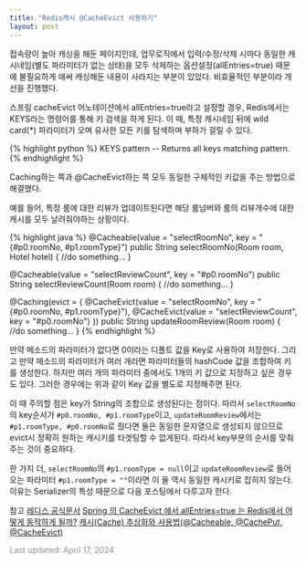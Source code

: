 ```yaml
---
title: "Redis캐시 @CacheEvict 사용하기"
layout: post
---
```


접속량이 높아 캐싱을 해둔 페이지인데, 업무로직에서 입력/수정/삭제 시마다 동일한 캐시네임(별도 파라미터가 없는 상태)을 모두 삭제하는 옵션설정(allEntries=true) 때문에 불필요하게 애써 캐싱해둔 내용이 사라지는 부분이 있었다. 비효율적인 부분이라 개선을 진행했다. 

스프링 cacheEvict 어노테이션에서 allEntries=true라고 설정할 경우, Redis에서는 KEYS라는 명령어를 통해 키 검색을 하게 된다. 이 때, 특정 캐시네임 뒤에 wild card(*) 파라미터가 오며 유사한 모든 키를 탐색하며 부하가 걸릴 수 있다.

{% highlight python %}
KEYS pattern
-- Returns all keys matching pattern.
{% endhighlight %}

<link href="/" rel="stylesheet">

Caching하는 쪽과 @CacheEvict하는 쪽 모두 동일한 구체적인 키값을 주는 방법으로 해결했다.

예를 들어, 특정 룸에 대한 리뷰가 업데이트된다면 해당 룸넘버와 룸의 리뷰개수에 대한 캐시를 모두 날려줘야하는 상황이다. 

{% highlight java %}
@Cacheable(value = "selectRoomNo", key = "{#p0.roomNo, #p1.roomType}")
public String selectRoomNo(Room room, Hotel hotel) {
	//do something...
}

@Cacheable(value = "selectReviewCount", key = "#p0.roomNo")
public String selectReviewCount(Room room) {
	//do something...
}

@Caching(evict = {
    @CacheEvict(value = "selectRoomNo", key = "{#p0.roomNo, #p1.roomType}"),
    @CacheEvict(value = "selectReviewCount", key = "#p0.roomNo")
})
public String updateRoomReview(Room room) {
	//do something...
}
{% endhighlight %}

만약 메소드의 파라미터가 없다면 0이라는 디폴트 값을 Key로 사용하여 저장한다. 그리고 만약 메소드의 파라미터가 여러 개라면 파라미터들의 hashCode 값을 조합하여 키를 생성한다.
하지만 여러 개의 파라미터 중에서도 1개의 키 값으로 지정하고 싶은 경우도 있다. 그러한 경우에는 위과 같이 Key 값을 별도로 지정해주면 된다.

이 때 주의할 점은 key가 String의 조합으로 생성된다는 점이다. 따라서 `selectRoomNo`의 key순서가 `#p0.roomNo, #p1.roomType`이고, `updateRoomReview`에서는 `#p1.roomType, #p0.roomNo`로 줬다면 둘은 동일한 문자열으로 생성되지 않으므로 evict시 정확히 원하는 캐시키를 타겟팅할 수 없게된다. 따라서 key부분의 순서를 맞춰주는 것이 중요하다.

한 가지 더, `selectRoomNo`의 `#p1.roomType = null`이고 `updateRoomReview`로 들어오는 파라미터 `#p1.roomType = ""`이라면 이 둘 역시 동일한 캐시키로 잡히지 않는다. 이유는 Serializer의 특성 때문으로 다음 포스팅에서 다루고자 한다.

참고
[레디스 공식문서](https://redis.io/commands/keys)
[Spring 의 CacheEvict 에서 allEntries=true 는 Redis에서 어떻게 동작하게 될까?](https://charsyam.wordpress.com/2022/04/18/%EC%9E%85-%EA%B0%9C%EB%B0%9C-spring-%EC%9D%98-cacheevict-%EC%97%90%EC%84%9C-allentriestrue-%EB%8A%94-redis%EC%97%90%EC%84%9C-%EC%96%B4%EB%96%BB%EA%B2%8C-%EB%8F%99%EC%9E%91%ED%95%98%EA%B2%8C/)
[캐시(Cache) 추상화와 사용법(@Cacheable, @CachePut, @CacheEvict)](https://mangkyu.tistory.com/179)

<font color='#909194'>Last updated: April 17, 2024</font>